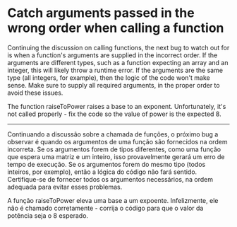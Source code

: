 # Catch arguments passed in the wrong order when calling a function

Continuing the discussion on calling functions, the next bug to watch out for is when a function's arguments are supplied in the incorrect order. If the arguments are different types, such as a function expecting an array and an integer, this will likely throw a runtime error. If the arguments are the same type (all integers, for example), then the logic of the code won't make sense. Make sure to supply all required arguments, in the proper order to avoid these issues.

The function raiseToPower raises a base to an exponent. Unfortunately, it's not called properly - fix the code so the value of power is the expected 8.

---

Continuando a discussão sobre a chamada de funções, o próximo bug a observar é quando os argumentos de uma função são fornecidos na ordem incorreta. Se os argumentos forem de tipos diferentes, como uma função que espera uma matriz e um inteiro, isso provavelmente gerará um erro de tempo de execução. Se os argumentos forem do mesmo tipo (todos inteiros, por exemplo), então a lógica do código não fará sentido. Certifique-se de fornecer todos os argumentos necessários, na ordem adequada para evitar esses problemas.

A função raiseToPower eleva uma base a um expoente. Infelizmente, ele não é chamado corretamente - corrija o código para que o valor da potência seja o 8 esperado. 